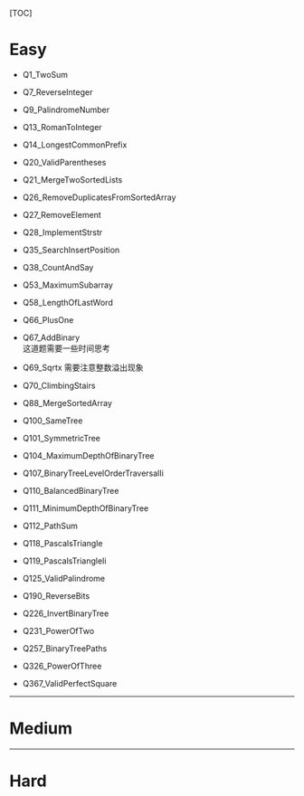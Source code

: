 [TOC]

# Easy

- Q1_TwoSum

- Q7_ReverseInteger

- Q9_PalindromeNumber

- Q13_RomanToInteger

- Q14_LongestCommonPrefix

- Q20_ValidParentheses

- Q21_MergeTwoSortedLists

- Q26_RemoveDuplicatesFromSortedArray

- Q27_RemoveElement

- Q28_ImplementStrstr

- Q35_SearchInsertPosition

- Q38_CountAndSay

- Q53_MaximumSubarray

- Q58_LengthOfLastWord

- Q66_PlusOne

- Q67_AddBinary  
这道题需要一些时间思考

- Q69_Sqrtx
需要注意整数溢出现象

- Q70_ClimbingStairs

- Q88_MergeSortedArray

- Q100_SameTree

- Q101_SymmetricTree

- Q104_MaximumDepthOfBinaryTree

- Q107_BinaryTreeLevelOrderTraversalIi

- Q110_BalancedBinaryTree

- Q111_MinimumDepthOfBinaryTree

- Q112_PathSum

- Q118_PascalsTriangle

- Q119_PascalsTriangleIi

- Q125_ValidPalindrome

- Q190_ReverseBits

- Q226_InvertBinaryTree

- Q231_PowerOfTwo

- Q257_BinaryTreePaths

- Q326_PowerOfThree

- Q367_ValidPerfectSquare


---------------------------


# Medium

--------------------


# Hard